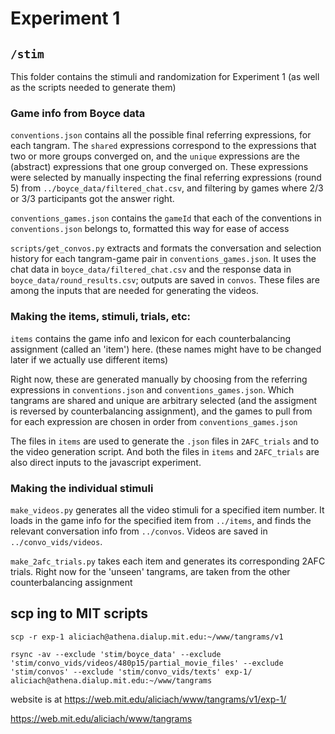 # Experiment 1

## `/stim`

This folder contains the stimuli and randomization for Experiment 1 (as well as the scripts needed to generate them)

### Game info from Boyce data

`conventions.json` contains all the possible final referring expressions, for each tangram. The `shared` expressions correspond to the expressions that two or more groups converged on, and the `unique` expressions are the (abstract) expressions that one group converged on. These expressions were selected by manually inspecting the final referring expressions (round 5) from `../boyce_data/filtered_chat.csv`, and filtering by games where 2/3 or 3/3 participants got the answer right.

`conventions_games.json` contains the `gameId` that each of the conventions in `conventions.json` belongs to, formatted this way for ease of access

`scripts/get_convos.py` extracts and formats the conversation and selection history for each tangram-game pair in `conventions_games.json`. It uses the chat data in `boyce_data/filtered_chat.csv` and the response data in `boyce_data/round_results.csv`; outputs are saved in `convos`. These files are among the inputs that are needed for generating the videos.

### Making the items, stimuli, trials, etc:

`items` contains the game info and lexicon for each counterbalancing assignment (called an 'item') here. (these names might have to be changed later if we actually use different items)

Right now, these are generated manually by choosing from the referring expressions in `conventions.json` and `conventions_games.json`. Which tangrams are shared and unique are arbitrary selected (and the assigment is reversed by counterbalancing assignment), and the games to pull from for each expression are chosen in order from `conventions_games.json`

The files in `items` are used to generate the `.json` files in `2AFC_trials` and to the video generation script. And both the files in `items` and `2AFC_trials` are also direct inputs to the javascript experiment.

### Making the individual stimuli

`make_videos.py` generates all the video stimuli for a specified item number. It loads in the game info for the specified item from `../items`, and finds the relevant conversation info from `../convos`. Videos are saved in `../convo_vids/videos`.

`make_2afc_trials.py` takes each item and generates its corresponding 2AFC trials. Right now for the 'unseen' tangrams, are taken from the other counterbalancing assignment

## scp ing to MIT scripts

`scp -r exp-1 aliciach@athena.dialup.mit.edu:~/www/tangrams/v1`

`rsync -av --exclude 'stim/boyce_data' --exclude 'stim/convo_vids/videos/480p15/partial_movie_files' --exclude 'stim/convos' --exclude 'stim/convo_vids/texts' exp-1/ aliciach@athena.dialup.mit.edu:~/www/tangrams`


website is at https://web.mit.edu/aliciach/www/tangrams/v1/exp-1/

https://web.mit.edu/aliciach/www/tangrams